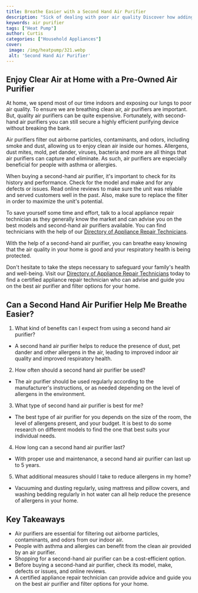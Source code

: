 ```yaml
---
title: Breathe Easier with a Second Hand Air Purifier
description: "Sick of dealing with poor air quality Discover how adding a second-hand air purifier can help you breathe easier and improve your air quality"
keywords: air purifier
tags: ["Heat Pump"]
author: Curtis
categories: ["Household Appliances"]
cover: 
 image: /img/heatpump/321.webp
 alt: 'Second Hand Air Purifier'
---
```

## Enjoy Clear Air at Home with a Pre-Owned Air Purifier

At home, we spend most of our time indoors and exposing our lungs to poor air quality. To ensure we are breathing clean air, air purifiers are important. But, quality air purifiers can be quite expensive. Fortunately, with second-hand air purifiers you can still secure a highly efficient purifying device without breaking the bank. 

Air purifiers filter out airborne particles, contaminants, and odors, including smoke and dust, allowing us to enjoy clean air inside our homes. Allergens, dust mites, mold, pet dander, viruses, bacteria and more are all things that air purifiers can capture and eliminate. As such, air purifiers are especially beneficial for people with asthma or allergies.

When buying a second-hand air purifier, it's important to check for its history and performance. Check for the model and make and for any defects or issues. Read online reviews to make sure the unit was reliable and served customers well in the past. Also, make sure to replace the filter in order to maximize the unit's potential. 

To save yourself some time and effort, talk to a local appliance repair technician as they generally know the market and can advise you on the best models and second-hand air purifiers available. You can find technicians with the help of our [Directory of Appliance Repair Technicians](./pages/appliance-repair-technicians).

With the help of a second-hand air purifier, you can breathe easy knowing that the air quality in your home is good and your respiratory health is being protected. 

Don't hesitate to take the steps necessary to safeguard your family's health and well-being. Visit our [Directory of Appliance Repair Technicians](./pages/appliance-repair-technicians) today to find a certified appliance repair technician who can advise and guide you on the best air purifier and filter options for your home.

## Can a Second Hand Air Purifier Help Me Breathe Easier?
1. What kind of benefits can I expect from using a second hand air purifier?
 - A second hand air purifier helps to reduce the presence of dust, pet dander and other allergens in the air, leading to improved indoor air quality and improved respiratory health.

2. How often should a second hand air purifier be used?
 - The air purifier should be used regularly according to the manufacturer's instructions, or as needed depending on the level of allergens in the environment.

3. What type of second hand air purifier is best for me?
 - The best type of air purifier for you depends on the size of the room, the level of allergens present, and your budget. It is best to do some research on different models to find the one that best suits your individual needs.

4. How long can a second hand air purifier last?
 - With proper use and maintenance, a second hand air purifier can last up to 5 years.

5. What additional measures should I take to reduce allergens in my home?
 - Vacuuming and dusting regularly, using mattress and pillow covers, and washing bedding regularly in hot water can all help reduce the presence of allergens in your home.

## Key Takeaways 
- Air purifiers are essential for filtering out airborne particles, contaminants, and odors from our indoor air. 
- People with asthma and allergies can benefit from the clean air provided by an air purifier. 
- Shopping for a second-hand air purifier can be a cost-efficient option. 
- Before buying a second-hand air purifier, check its model, make, defects or issues, and online reviews. 
- A certified appliance repair technician can provide advice and guide you on the best air purifier and filter options for your home.
